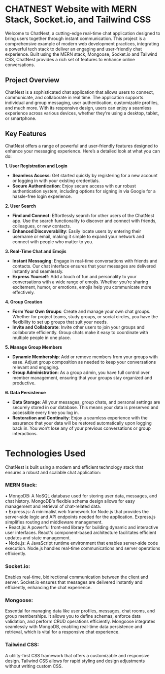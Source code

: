 # CHATNEST Website with MERN Stack, Socket.io, and Tailwind CSS

Welcome to ChatNest, a cutting-edge real-time chat application designed to bring users together through instant communication. This project is a comprehensive example of modern web development practices, integrating a powerful tech stack to deliver an engaging and user-friendly chat experience. Built using the MERN stack, Mongoose, Socket.io and Tailwind CSS, ChatNest provides a rich set of features to enhance online conversations.

## Project Overview

ChatNest is a sophisticated chat application that allows users to connect, communicate, and collaborate in real time. The application supports individual and group messaging, user authentication, customizable profiles, and much more. With its responsive design, users can enjoy a seamless experience across various devices, whether they're using a desktop, tablet, or smartphone.

## Key Features
ChatNest offers a range of powerful and user-friendly features designed to enhance your messaging experience. Here’s a detailed look at what you can do:

 **1. User Registration and Login**

* **Seamless Access**: Get started quickly by registering for a new account or logging in with your existing credentials. <br>
* **Secure Authentication**: Enjoy secure access with our robust authentication system, including options for signing in via Google for a hassle-free login experience.

 **2. User Search**

* **Find and Connect**: Effortlessly search for other users of the ChatNest app. Use the search functionality to discover and connect with friends, colleagues, or new contacts.<br>
* **Enhanced Discoverability**: Easily locate users by entering their username or email, making it simple to expand your network and connect with people who matter to you.

 **3. Real-Time Chat and Emojis**

* **Instant Messaging**: Engage in real-time conversations with friends and contacts. Our chat interface ensures that your messages are delivered instantly and seamlessly.<br>
* **Express Yourself**: Add a touch of fun and personality to your conversations with a wide range of emojis. Whether you’re sharing excitement, humor, or emotions, emojis help you communicate more effectively.

 **4. Group Creation**

* **Form Your Own Groups**: Create and manage your own chat groups. Whether for project teams, study groups, or social circles, you have the flexibility to set up groups that suit your needs.<br>
* **Invite and Collaborate**: Invite other users to join your groups and collaborate efficiently. Group chats make it easy to coordinate with multiple people in one place.

 **5. Manage Group Members**

* **Dynamic Membership**: Add or remove members from your groups with ease. Adjust group composition as needed to keep your conversations relevant and engaging.<br>
* **Group Administration**: As a group admin, you have full control over member management, ensuring that your groups stay organized and productive.

**6. Data Persistence**

* **Data Storage**: All your messages, group chats, and personal settings are securely stored in our database. This means your data is preserved and accessible every time you log in.<br>
* **Restoration and Continuity**: Enjoy a seamless experience with the assurance that your data will be restored automatically upon logging back in. You won’t lose any of your previous conversations or group interactions.

# Technologies Used

ChatNest is built using a modern and efficient technology stack that ensures a robust and scalable chat application:

### MERN Stack:

• MongoDB: A NoSQL database used for storing user data, messages, and chat history. MongoDB's flexible schema design allows for easy management and retrieval of chat-related data. <br>
• Express.js: A minimalist web framework for Node.js that provides the server-side logic and API endpoints needed for the application. Express.js simplifies routing and middleware management. <br>
• React.js: A powerful front-end library for building dynamic and interactive user interfaces. React's component-based architecture facilitates efficient updates and state management.<br>
• Node.js: A JavaScript runtime environment that enables server-side code execution. Node.js handles real-time communications and server operations efficiently.

### Socket.io:

Enables real-time, bidirectional communication between the client and server. Socket.io ensures that messages are delivered instantly and efficiently, enhancing the chat experience.

### Mongoose:

Essential for managing data like user profiles, messages, chat rooms, and group memberships. It allows you to define schemas, enforce data validation, and perform CRUD operations efficiently. Mongoose integrates seamlessly with MongoDB, enabling real-time data persistence and retrieval, which is vital for a responsive chat experience.

### Tailwind CSS:

A utility-first CSS framework that offers a customizable and responsive design. Tailwind CSS allows for rapid styling and design adjustments without writing custom CSS.
